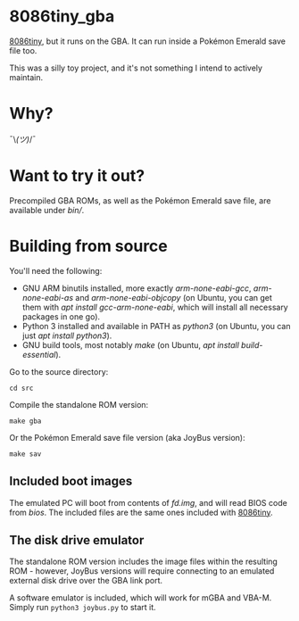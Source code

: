 # 8086tiny_gba

[8086tiny](https://github.com/adriancable/8086tiny), but it runs on the GBA. It can run inside a Pokémon Emerald save file too.

This was a silly toy project, and it's not something I intend to actively maintain. 

# Why?

¯\\_(ツ)_/¯

# Want to try it out?

Precompiled GBA ROMs, as well as the Pokémon Emerald save file, are available under *bin/*. 

# Building from source

You'll need the following:

- GNU ARM binutils installed, more exactly *arm-none-eabi-gcc*, *arm-none-eabi-as* and *arm-none-eabi-objcopy* (on Ubuntu, you can get them with *apt install gcc-arm-none-eabi*, which will install all necessary packages in one go).
- Python 3 installed and available in PATH as *python3* (on Ubuntu, you can just *apt install python3*).
- GNU build tools, most notably *make* (on Ubuntu, *apt install build-essential*).

Go to the source directory:

```
cd src
```

Compile the standalone ROM version:

```
make gba
```

Or the Pokémon Emerald save file version (aka JoyBus version):

```
make sav
```

## Included boot images

The emulated PC will boot from contents of *fd.img*, and will read BIOS code from *bios*. The included files are the same ones included with [8086tiny](https://github.com/adriancable/8086tiny).

## The disk drive emulator

The standalone ROM version includes the image files within the resulting ROM - however, JoyBus versions will require connecting to an emulated external disk drive over the GBA link port.

A software emulator is included, which will work for mGBA and VBA-M. Simply run `python3 joybus.py` to start it.
